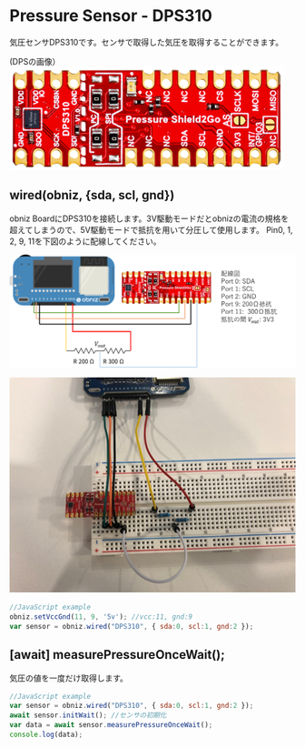 # Pressure Sensor - DPS310

気圧センサDPS310です。センサで取得した気圧を取得することができます。

(DPSの画像）
![DPS310 Shield 2Go](./image.png)


## wired(obniz, {sda, scl, gnd})

obniz BoardにDPS310を接続します。3V駆動モードだとobnizの電流の規格を超えてしまうので、5V駆動モードで抵抗を用いて分圧して使用します。
Pin0, 1, 2, 9, 11を下図のように配線してください。

![](./wired-ja.png)

![](./wired2.jpg)

```javascript
//JavaScript example
obniz.setVccGnd(11, 9, '5v'); //vcc:11, gnd:9
var sensor = obniz.wired("DPS310", { sda:0, scl:1, gnd:2 });
```

## [await] measurePressureOnceWait();
気圧の値を一度だけ取得します。

```javascript
//JavaScript example
var sensor = obniz.wired("DPS310", { sda:0, scl:1, gnd:2 });
await sensor.initWait(); //センサの初期化
var data = await sensor.measurePressureOnceWait();
console.log(data);
```